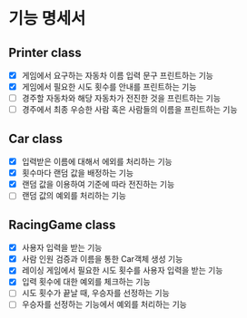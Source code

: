 # 기능 명세서

## Printer class
- [X] 게임에서 요구하는 자동차 이름 입력 문구 프린트하는 기능
- [X] 게임에서 필요한 시도 횟수를 안내를 프린트하는 기능
- [ ] 경주할 자동차와 해당 자동차가 전진한 것을 프린트하는 기능
- [ ] 경주에서 최종 우승한 사람 혹은 사람들의 이름을 프린트하는 기능

## Car class
- [X] 입력받은 이름에 대해서 에외를 처리하는 기능
- [X] 횟수마다 랜덤 값을 배정하는 기능
- [X] 랜덤 값을 이용하여 기준에 따라 전진하는 기능
- [ ] 랜덤 값의 예외를 처리하는 기능

## RacingGame class
- [X] 사용자 입력을 받는 기능
- [X] 사람 인원 검증과 이름을 통한 Car객체 생성 기능
- [X] 레이싱 게임에서 필요한 시도 횟수를 사용자 입력을 받는 기능
- [X] 입력 횟수에 대한 예외를 체크하는 기능
- [ ] 시도 횟수가 끝날 때, 우승자를 선정하는 기능
- [ ] 우승자를 선정하는 기능에서 예외를 처리하는 기능
